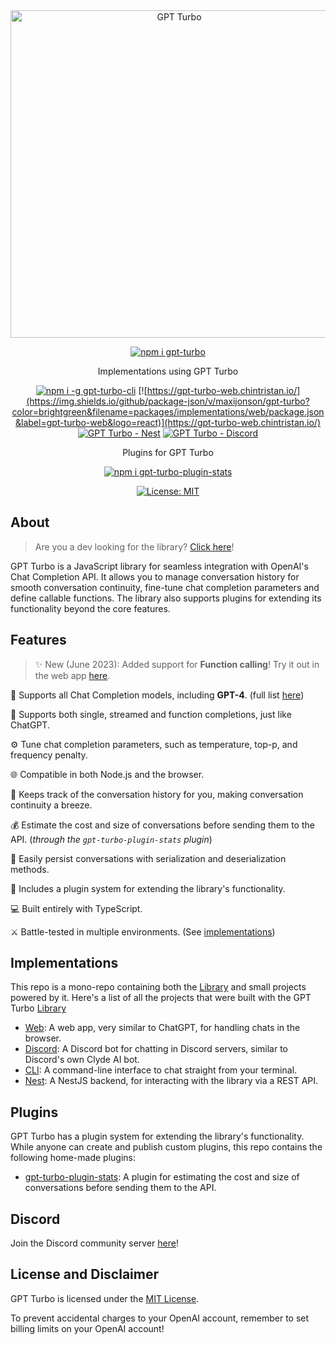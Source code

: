 <div align="center">
  <img src="./logo/logo-inline-transparent.png" alt="GPT Turbo" width="524" />

  [![npm i gpt-turbo](https://img.shields.io/npm/v/gpt-turbo?color=brightgreen&label=gpt-turbo&logo=npm)](https://www.npmjs.com/package/gpt-turbo)

  Implementations using GPT Turbo
  
  [![npm i -g gpt-turbo-cli](https://img.shields.io/npm/v/gpt-turbo-cli?color=brightgreen&label=gpt-turbo-cli&logo=windowsterminal&logoColor=white)](https://www.npmjs.com/package/gpt-turbo-cli)
  [![https://gpt-turbo-web.chintristan.io/](https://img.shields.io/github/package-json/v/maxijonson/gpt-turbo?color=brightgreen&filename=packages/implementations/web/package.json&label=gpt-turbo-web&logo=react)](https://gpt-turbo-web.chintristan.io/)
  [![GPT Turbo - Nest](https://img.shields.io/github/package-json/v/maxijonson/gpt-turbo?color=brightgreen&filename=packages/implementations/nest/package.json&label=gpt-turbo-nest&logo=nestjs)](https://github.com/maxijonson/gpt-turbo/tree/develop/packages/implementations/nest)
  [![GPT Turbo - Discord](https://img.shields.io/github/package-json/v/maxijonson/gpt-turbo?color=brightgreen&filename=packages/implementations/discord/package.json&label=gpt-turbo-discord&logo=discord)](https://discord.gg/Aa77KCmwRx)

  Plugins for GPT Turbo

  [![npm i gpt-turbo-plugin-stats](https://img.shields.io/npm/v/gpt-turbo-plugin-stats?color=brightgreen&label=gpt-turbo-plugin-stats&logo=npm)](https://www.npmjs.com/package/gpt-turbo-plugin-stats)

  [![License: MIT](https://img.shields.io/badge/License-MIT-yellow.svg)](https://opensource.org/licenses/MIT)
</div>

## About

> Are you a dev looking for the library? [Click here](./packages/lib/)!

GPT Turbo is a JavaScript library for seamless integration with OpenAI's Chat Completion API. It allows you to manage conversation history for smooth conversation continuity, fine-tune chat completion parameters and define callable functions. The library also supports plugins for extending its functionality beyond the core features.

## Features

> ✨ New (June 2023): Added support for **Function calling**! Try it out in the web app [here](https://gpt-turbo-web.chintristan.io/functions/create).

🤖 Supports all Chat Completion models, including **GPT-4**. (full list [here](https://platform.openai.com/docs/models/model-endpoint-compatibility))

💬 Supports both single, streamed and function completions, just like ChatGPT.

⚙ Tune chat completion parameters, such as temperature, top-p, and frequency penalty.

🌐 Compatible in both Node.js and the browser.

📜 Keeps track of the conversation history for you, making conversation continuity a breeze.

💰 Estimate the cost and size of conversations before sending them to the API. (*through the `gpt-turbo-plugin-stats` plugin*)

💾 Easily persist conversations with serialization and deserialization methods.

🔌 Includes a plugin system for extending the library's functionality.

💻 Built entirely with TypeScript.

⚔️ Battle-tested in multiple environments. (See [implementations](#implementations))

## Implementations

This repo is a mono-repo containing both the [Library](./packages/lib/) and small projects powered by it. Here's a list of all the projects that were built with the GPT Turbo [Library](./packages/lib/)

- [Web](./packages/implementations/web/): A web app, very similar to ChatGPT, for handling chats in the browser.
- [Discord](./packages/implementations/discord/): A Discord bot for chatting in Discord servers, similar to Discord's own Clyde AI bot.
- [CLI](./packages/implementations/cli/): A command-line interface to chat straight from your terminal.
- [Nest](./packages/implementations/nest/): A NestJS backend, for interacting with the library via a REST API.

## Plugins

GPT Turbo has a plugin system for extending the library's functionality. While anyone can create and publish custom plugins, this repo contains the following home-made plugins:

- [gpt-turbo-plugin-stats](./packages/plugins/gpt-turbo-plugin-stats/): A plugin for estimating the cost and size of conversations before sending them to the API.

## Discord

Join the Discord community server [here](https://discord.gg/Aa77KCmwRx)!

## License and Disclaimer

GPT Turbo is licensed under the [MIT License](./LICENSE). 

To prevent accidental charges to your OpenAI account, remember to set billing limits on your OpenAI account!